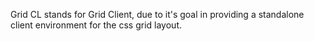 Grid CL stands for Grid Client, due to it's goal in providing a standalone client environment for the css grid layout.
